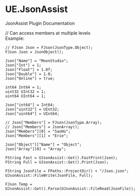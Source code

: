 # UE.JsonAssist
JsonAssist Plugin Documentation
  
// Can access members at multiple levels  
Example:  

	// FJson Json = FJson(JsonType.Object);  
	FJson Json = JsonObject();  
	
	Json["Name"] = "MoonStudio";  
	Json["Int"] = 1;  
	Json["Float"] = 1.0f;  
	Json["Double"] = 1.0;  
	Json["Online"] = true;  
  
	int64 Int64 = 1;  
	uint32 UInt32 = 1;  
	uint64 UInt64 = 1;  
  
	Json["int64"] = Int64;  
	Json["uint32"] = UInt32;  
	Json["uint64"] = UInt64;  
  
	// Json["Members"] = FJson(JsonType.Array);  
	// Json["Members"] = JsonArray();  
	Json["Members"][0] = "SaoHo";  
	Json["Members"][1] = "Erie";  
    
	Json["Object"]["Name"] = "Object";  
	Json["Array"][0] = "Array";  
  
	FString Fast = UJsonAssist::Get().FastPrint(Json);  
	FString Full = UJsonAssist::Get().Print(Json);  
  
	FString JsonFile = FPaths::ProjectDir() + "/Json.json";  
	UJsonAssist::FileWrite(JsonFile, Full);  
  
	FJson Temp = UJsonAssist::Get().Parse(UJsonAssist::FileRead(JsonFile));  
